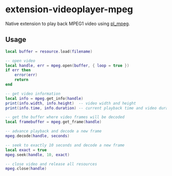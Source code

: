 # extension-videoplayer-mpeg
Native extension to play back MPEG1 video using [pl_mpeg](https://github.com/phoboslab/pl_mpeg).

## Usage

```lua
local buffer = resource.load(filename)

-- open video
local handle, err = mpeg.open(buffer, { loop = true })
if err then
	error(err)
	return
end

-- get video information
local info = mpeg.get_info(handle)
print(info.width, info.height)	-- video width and height
print(info.time, info.duration)	-- current playback time and video duration

-- get the buffer where video frames will be decoded
local framebuffer = mpeg.get_frame(handle)

-- advance playback and decode a new frame
mpeg.decode(handle, seconds)

-- seek to exactly 10 seconds and decode a new frame
local exact = true
mpeg.seek(handle, 10, exact)

-- close video and release all resources
mpeg.close(handle)
```